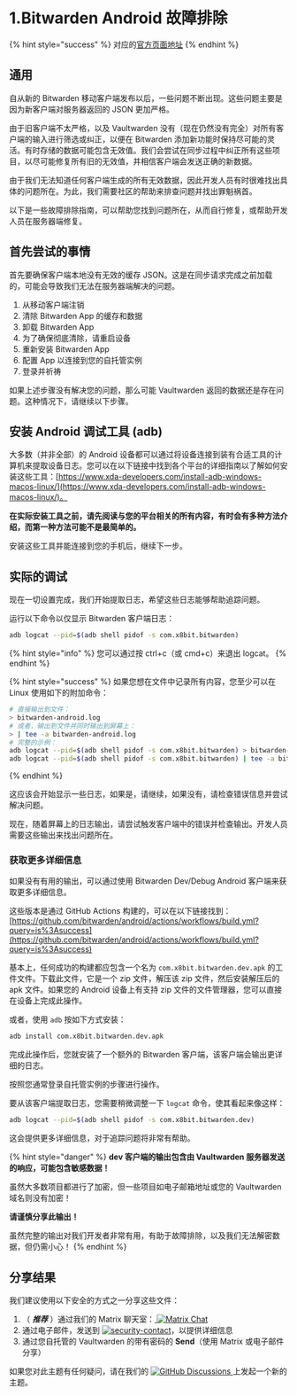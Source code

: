 # 1.Bitwarden Android 故障排除

{% hint style="success" %}
对应的[官方页面地址](https://github.com/dani-garcia/vaultwarden/wiki/Bitwarden-Android-troubleshooting)
{% endhint %}

## 通用 <a href="#general" id="general"></a>

自从新的 Bitwarden 移动客户端发布以后，一些问题不断出现。这些问题主要是因为新客户端对服务器返回的 JSON 更加严格。

由于旧客户端不太严格，以及 Vaultwarden 没有（现在仍然没有完全）对所有客户端的输入进行筛选或纠正，以便在 Bitwarden 添加新功能时保持尽可能的灵活。有时存储的数据可能包含无效值。我们会尝试在同步过程中纠正所有这些项目，以尽可能修复所有旧的无效值，并相信客户端会发送正确的新数据。

由于我们无法知道任何客户端生成的所有无效数据，因此开发人员有时很难找出具体的问题所在。为此，我们需要社区的帮助来排查问题并找出罪魁祸首。

以下是一些故障排除指南，可以帮助您找到问题所在，从而自行修复，或帮助开发人员在服务器端修复。

## 首先尝试的事情 <a href="#things-to-try-first" id="things-to-try-first"></a>

首先要确保客户端本地没有无效的缓存 JSON。这是在同步请求完成之前加载的，可能会导致我们无法在服务器端解决的问题。

1. 从移动客户端注销
2. 清除 Bitwarden App 的缓存和数据
3. 卸载 Bitwarden App
4. 为了确保彻底清除，请重启设备
5. 重新安装 Bitwarden App
6. 配置 App 以连接到您的自托管实例
7. 登录并祈祷

如果上述步骤没有解决您的问题，那么可能 Vaultwarden 返回的数据还是存在问题。这种情况下，请继续以下步骤。

## 安装 Android 调试工具 (adb) <a href="#install-android-debugging-tools-adb" id="install-android-debugging-tools-adb"></a>

大多数（并非全部）的 Android 设备都可以通过将设备连接到装有合适工具的计算机来提取设备日志。您可以在以下链接中找到各个平台的详细指南以了解如何安装这些工具：[https://www.xda-developers.com/install-adb-windows-macos-linux/](https://www.xda-developers.com/install-adb-windows-macos-linux/)。

**在实际安装工具之前，请先阅读与您的平台相关的所有内容，有时会有多种方法介绍，而第一种方法可能不是最简单的。**

安装这些工具并能连接到您的手机后，继续下一步。

## 实际的调试 <a href="#the-actual-debugging" id="the-actual-debugging"></a>

现在一切设置完成，我们开始提取日志，希望这些日志能够帮助追踪问题。

运行以下命令以仅显示 Bitwarden 客户端日志：

```sh
adb logcat --pid=$(adb shell pidof -s com.x8bit.bitwarden)
```

{% hint style="info" %}
您可以通过按 ctrl+c（或 cmd+c）来退出 logcat。
{% endhint %}

{% hint style="success" %}
如果您想在文件中记录所有内容，您至少可以在 Linux 使用如下的附加命令：

```sh
# 直接输出到文件：
> bitwarden-android.log
# 或者，输出到文件并同时输出到屏幕上：
> | tee -a bitwarden-android.log
# 完整的示例：
adb logcat --pid=$(adb shell pidof -s com.x8bit.bitwarden) > bitwarden-android.log
adb logcat --pid=$(adb shell pidof -s com.x8bit.bitwarden) | tee -a bitwarden-android.log
```
{% endhint %}

这应该会开始显示一些日志，如果是，请继续，如果没有，请检查错误信息并尝试解决问题。

现在，随着屏幕上的日志输出，请尝试触发客户端中的错误并检查输出。开发人员需要这些输出来找出问题所在。

### 获取更多详细信息 <a href="#getting-more-details" id="getting-more-details"></a>

如果没有有用的输出，可以通过使用 Bitwarden Dev/Debug Android 客户端来获取更多详细信息。

这些版本是通过 GitHub Actions 构建的，可以在以下链接找到：[https://github.com/bitwarden/android/actions/workflows/build.yml?query=is%3Asuccess](https://github.com/bitwarden/android/actions/workflows/build.yml?query=is%3Asuccess)

基本上，任何成功的构建都应包含一个名为 `com.x8bit.bitwarden.dev.apk` 的工件文件。下载此文件，它是一个 zip 文件，解压该 zip 文件，然后安装解压后的 apk 文件。如果您的 Android 设备上有支持 zip 文件的文件管理器，您可以直接在设备上完成此操作。

或者，使用 `adb` 按如下方式安装：

```sh
adb install com.x8bit.bitwarden.dev.apk
```

完成此操作后，您就安装了一个额外的 Bitwarden 客户端，该客户端会输出更详细的日志。

按照您通常登录自托管实例的步骤进行操作。

要从该客户端提取日志，您需要稍微调整一下 `logcat` 命令，使其看起来像这样：

```sh
adb logcat --pid=$(adb shell pidof -s com.x8bit.bitwarden.dev)
```

这会提供更多详细信息，对于追踪问题将非常有帮助。

{% hint style="danger" %}
**dev 客户端的输出包含由 Vaultwarden 服务器发送的响应，可能包含敏感数据！**

虽然大多数项目都进行了加密，但一些项目如电子邮箱地址或您的 Vaultwarden 域名则没有加密！

**请谨慎分享此输出！**

虽然完整的输出对我们开发者非常有用，有助于故障排除，以及我们无法解密数据，但仍需小心！
{% endhint %}

## 分享结果 <a href="#sharing-the-results" id="sharing-the-results"></a>

我们建议使用以下安全的方式之一分享这些文件：

1. （ _**推荐**_ ）通过我们的 Matrix 聊天室：[ ![Matrix Chat](https://camo.githubusercontent.com/9394bf2c04102038a60688af025f04eab4cf6306f4241ac21a8f42927d403401/68747470733a2f2f696d672e736869656c64732e696f2f6d61747269782f7661756c7477617264656e3a6d61747269782e6f72672e7376673f7374796c653d666c61742d737175617265266c6f676f3d6d6174726978266c6f676f436f6c6f723d66666626636f6c6f723d3935334230302663616368655365636f6e64733d3134343030)](https://matrix.to/#/#vaultwarden:matrix.org)
2. 通过电子邮件，发送到 [![security-contact](https://github.com/dani-garcia/vaultwarden/raw/refs/heads/main/.github/security-contact.gif)](https://github.com/dani-garcia/vaultwarden/raw/refs/heads/main/.github/security-contact.gif)，以提供详细信息
3. 通过您自托管的 Vaultwarden 的带有密码的 **Send**（使用 Matrix 或电子邮件分享）

如果您对此主题有任何疑问，请在我们的 [![GitHub Discussions](https://camo.githubusercontent.com/e318009d35d82b3f9e13b41af9e84f8ee9ade6b9d5d4311c1dcb2364de6cfe09/68747470733a2f2f696d672e736869656c64732e696f2f6769746875622f64697363757373696f6e732f64616e692d6761726369612f7661756c7477617264656e3f7374796c653d666c61742d737175617265266c6f676f3d676974687562266c6f676f436f6c6f723d66666626636f6c6f723d3935334230302663616368655365636f6e64733d333030) ](https://github.com/dani-garcia/vaultwarden/discussions)上发起一个新的主题。
